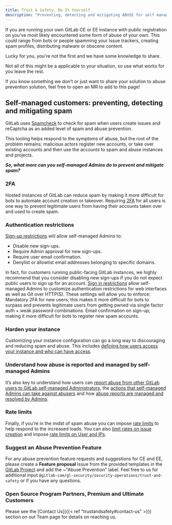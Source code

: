 ```yaml
---
title: Trust & Safety, Do It Yourself
description: "Preventing, detecting and mitigating ABUSE for self managed customers"
---
```


<link rel="stylesheet" type="text/css" href="/stylesheets/biztech.css" />

If you are running your own GitLab CE or EE instance with public registration on you've most likely encountered some form of abuse of your own. This could range from bots or people spamming your Issue trackers, creating spam profiles, distributing malware or obscene content.

Lucky for you, you're not the first and we have some knowledge to share.

Not all of this might be a applicable to your situation, so use what works for you leave the rest.

If you know something we don't or just want to share your solution to abuse prevention solution, feel free to open an MR to add to this page!

## Self-managed customers: preventing, detecting and mitigating spam

GitLab uses [Spamcheck](/https://docs.gitlab.com/ee/administration/reporting/spamcheck.html) to check for spam when users create issues and reCaptcha as an added level of spam and abuse prevention.

This tooling helps respond to the symptoms of abuse, but the root of the problem remains: malicious actors register new accounts, or take over existing accounts and then use the accounts to spam and abuse instances and projects.

***So, what more can you self-managed Admins do to prevent and mitigate spam?***

### 2FA

Hosted instances of GitLab can reduce spam by making it more difficult for bots to automate account creation or takeover. Requiring [2FA](https://docs.gitlab.com/ee/user/profile/account/two_factor_authentication.html) for all users is one way to prevent legitimate users from having their accounts taken over and used to create spam.

### Authentication restrictions

[Sign-up restrictions](https://docs.gitlab.com/ee/administration/settings/sign_up_restrictions.html) will allow self-managed Admins to:

- Disable new sign-ups.
- Require Admin approval for new sign-ups.
- Require user email confirmation.
- Denylist or allowlist email addresses belonging to specific domains.

In fact, for customers running public-facing GitLab instances, we highly recommend that you consider disabling new sign-ups if you do not expect public users to sign up for an account.
[Sign in restrictions](https://docs.gitlab.com/ee/administration/settings/sign_in_restrictions.html) allow self-managed Admins to customize authentication restrictions for web interfaces as well as Git over HTTP(S). These settings will allow you to enforce:
Mandatory 2FA for new users; this makes it more difficult for bots to surpass and prevents legitimate users from getting pwned via single factor auth + weak password combinations.
Email confirmation on sign-up; making it more difficult for bots to register new spam accounts.

### Harden your instance

Customizing your instance configuration can go a long way to discouraging and reducing spam and abuse. This includes [defining how users access your instance and who can have access](/blog/2020/05/20/gitlab-instance-security-best-practices/#restricting-how-and-who).

### Understand how abuse is reported and managed by self-managed Admins

It’s also key to understand how users can [report abuse from other GitLab users to GitLab self-managed Administrators](https://docs.gitlab.com/ee/user/report_abuse.html), the [actions that self-managed Admins can take against abusers](https://docs.gitlab.com/ee/user/report_abuse.html) and how [abuse reports are managed and resolved by Admins](https://docs.gitlab.com/ee/user/report_abuse.html).

### Rate limits

Finally, if you’re in the midst of spam abuse you can impose [rate limits](https://docs.gitlab.com/ee/security/rate_limits.html) to help respond to the increased loads. You can also [limit rates on issue creation](https://docs.gitlab.com/ee/administration/settings/rate_limit_on_issues_creation.html) and impose [rate limits on User and IPs](https://docs.gitlab.com/ee/administration/settings/user_and_ip_rate_limits.html).

### Suggest an Abuse Prevention Feature

For any abuse prevention feature requests and suggestions for CE and EE, please create a **Feature proposal** Issue from the provided templates in the [GitLab Project](https://gitlab.com/gitlab-org/gitlab/-/issues) and add the ~"Abuse Prevention" label. Feel free to us for additional input `@gitlab-com/gl-security/security-operations/trust-and-safety` or if you have any questions.

### Open Source Program Partners, Premium and Ultimate Customers

Please see the [Contact Us]({{< ref "trustandsafety#contact-us" >}}) section on out Team page for details on reaching us.

